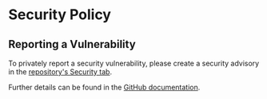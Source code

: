 # Security Policy

## Reporting a Vulnerability

To privately report a security vulnerability, please create a security advisory in the [repository's Security tab](https://github.com/martincostello/apple-fitness-workout-mapper/security/advisories).

Further details can be found in the [GitHub documentation](https://docs.github.com/code-security/security-advisories/guidance-on-reporting-and-writing/privately-reporting-a-security-vulnerability).

